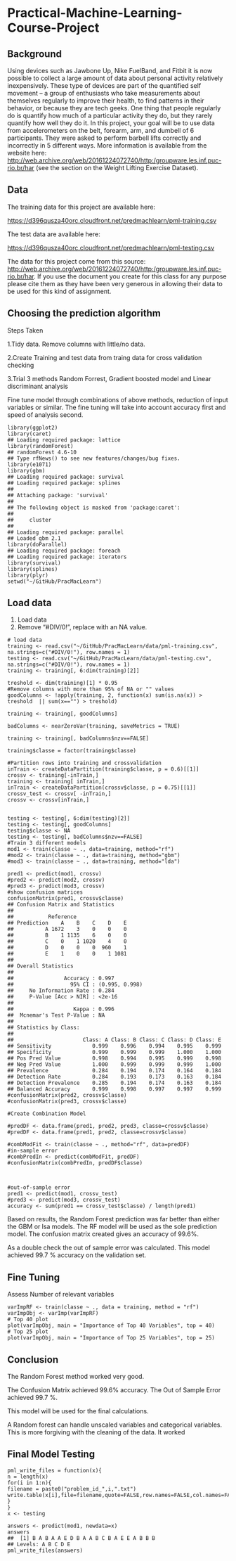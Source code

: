 # Practical-Machine-Learning-Course-Project
## Background

Using devices such as Jawbone Up, Nike FuelBand, and Fitbit it is now possible to collect a large amount of data about personal activity relatively inexpensively. These type of devices are part of the quantified self movement – a group of enthusiasts who take measurements about themselves regularly to improve their health, to find patterns in their behavior, or because they are tech geeks. One thing that people regularly do is quantify how much of a particular activity they do, but they rarely quantify how well they do it. In this project, your goal will be to use data from accelerometers on the belt, forearm, arm, and dumbell of 6 participants. They were asked to perform barbell lifts correctly and incorrectly in 5 different ways. More information is available from the website here: http://web.archive.org/web/20161224072740/http:/groupware.les.inf.puc-rio.br/har (see the section on the Weight Lifting Exercise Dataset).


## Data

The training data for this project are available here:

https://d396qusza40orc.cloudfront.net/predmachlearn/pml-training.csv

The test data are available here:

https://d396qusza40orc.cloudfront.net/predmachlearn/pml-testing.csv


The data for this project come from this source: http://web.archive.org/web/20161224072740/http:/groupware.les.inf.puc-rio.br/har. If you use the document you create for this class for any purpose please cite them as they have been very generous in allowing their data to be used for this kind of assignment.

## Choosing the prediction algorithm

Steps Taken

1.Tidy data. Remove columns with little/no data.

2.Create Training and test data from traing data for cross validation checking

3.Trial 3 methods Random Forrest, Gradient boosted model and Linear discriminant analysis

Fine tune model through combinations of above methods, reduction of input variables or similar. The fine tuning will take into account accuracy first and speed of analysis second.


```
library(ggplot2)
library(caret)
## Loading required package: lattice
library(randomForest)
## randomForest 4.6-10
## Type rfNews() to see new features/changes/bug fixes.
library(e1071)
library(gbm)
## Loading required package: survival
## Loading required package: splines
## 
## Attaching package: 'survival'
## 
## The following object is masked from 'package:caret':
## 
##     cluster
## 
## Loading required package: parallel
## Loaded gbm 2.1
library(doParallel)
## Loading required package: foreach
## Loading required package: iterators
library(survival)
library(splines)
library(plyr)
setwd("~/GitHub/PracMacLearn")

```
## Load data
1. Load data
2. Remove “#DIV/0!”, replace with an NA value.

```
# load data
training <- read.csv("~/GitHub/PracMacLearn/data/pml-training.csv", na.strings=c("#DIV/0!"), row.names = 1)
testing <- read.csv("~/GitHub/PracMacLearn/data/pml-testing.csv", na.strings=c("#DIV/0!"), row.names = 1)
training <- training[, 6:dim(training)[2]]

treshold <- dim(training)[1] * 0.95
#Remove columns with more than 95% of NA or "" values
goodColumns <- !apply(training, 2, function(x) sum(is.na(x)) > treshold  || sum(x=="") > treshold)

training <- training[, goodColumns]

badColumns <- nearZeroVar(training, saveMetrics = TRUE)

training <- training[, badColumns$nzv==FALSE]

training$classe = factor(training$classe)

#Partition rows into training and crossvalidation
inTrain <- createDataPartition(training$classe, p = 0.6)[[1]]
crossv <- training[-inTrain,]
training <- training[ inTrain,]
inTrain <- createDataPartition(crossv$classe, p = 0.75)[[1]]
crossv_test <- crossv[ -inTrain,]
crossv <- crossv[inTrain,]


testing <- testing[, 6:dim(testing)[2]]
testing <- testing[, goodColumns]
testing$classe <- NA
testing <- testing[, badColumns$nzv==FALSE]
#Train 3 different models
mod1 <- train(classe ~ ., data=training, method="rf")
#mod2 <- train(classe ~ ., data=training, method="gbm")
#mod3 <- train(classe ~ ., data=training, method="lda")

pred1 <- predict(mod1, crossv)
#pred2 <- predict(mod2, crossv)
#pred3 <- predict(mod3, crossv)
#show confusion matrices
confusionMatrix(pred1, crossv$classe)
## Confusion Matrix and Statistics
## 
##           Reference
## Prediction    A    B    C    D    E
##          A 1672    3    0    0    0
##          B    1 1135    6    0    0
##          C    0    1 1020    4    0
##          D    0    0    0  960    1
##          E    1    0    0    1 1081
## 
## Overall Statistics
##                                         
##                Accuracy : 0.997         
##                  95% CI : (0.995, 0.998)
##     No Information Rate : 0.284         
##     P-Value [Acc > NIR] : <2e-16        
##                                         
##                   Kappa : 0.996         
##  Mcnemar's Test P-Value : NA            
## 
## Statistics by Class:
## 
##                      Class: A Class: B Class: C Class: D Class: E
## Sensitivity             0.999    0.996    0.994    0.995    0.999
## Specificity             0.999    0.999    0.999    1.000    1.000
## Pos Pred Value          0.998    0.994    0.995    0.999    0.998
## Neg Pred Value          1.000    0.999    0.999    0.999    1.000
## Prevalence              0.284    0.194    0.174    0.164    0.184
## Detection Rate          0.284    0.193    0.173    0.163    0.184
## Detection Prevalence    0.285    0.194    0.174    0.163    0.184
## Balanced Accuracy       0.999    0.998    0.997    0.997    0.999
#confusionMatrix(pred2, crossv$classe)
#confusionMatrix(pred3, crossv$classe)

#Create Combination Model

#predDF <- data.frame(pred1, pred2, pred3, classe=crossv$classe)
#predDF <- data.frame(pred1, pred2, classe=crossv$classe)

#combModFit <- train(classe ~ ., method="rf", data=predDF)
#in-sample error
#combPredIn <- predict(combModFit, predDF)
#confusionMatrix(combPredIn, predDF$classe)



#out-of-sample error
pred1 <- predict(mod1, crossv_test)
#pred3 <- predict(mod3, crossv_test)
accuracy <- sum(pred1 == crossv_test$classe) / length(pred1)

```
Based on results, the Random Forest prediction was far better than either the GBM or lsa models. The RF model will be used as the sole prediction model. The confusion matrix created gives an accuracy of 99.6%. 

As a double check the out of sample error was calculated. This model achieved 99.7 % accuracy on the validation set.
## Fine Tuning

Assess Number of relevant variables
```
varImpRF <- train(classe ~ ., data = training, method = "rf")
varImpObj <- varImp(varImpRF)
# Top 40 plot
plot(varImpObj, main = "Importance of Top 40 Variables", top = 40)
# Top 25 plot
plot(varImpObj, main = "Importance of Top 25 Variables", top = 25)

```
## Conclusion

The Random Forest method worked very good.

The Confusion Matrix achieved 99.6% accuracy. The Out of Sample Error achieved 99.7 %.

This model will be used for the final calculations.

A Random forest can handle unscaled variables and categorical variables. This is more forgiving with the cleaning of the data.
It worked
## Final Model Testing
```
pml_write_files = function(x){
n = length(x)
for(i in 1:n){
filename = paste0("problem_id_",i,".txt")
write.table(x[i],file=filename,quote=FALSE,row.names=FALSE,col.names=FALSE)
}
}
x <- testing

answers <- predict(mod1, newdata=x)
answers
##  [1] B A B A A E D B A A B C B A E E A B B B
## Levels: A B C D E
pml_write_files(answers)

```
